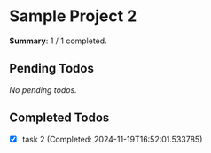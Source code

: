 # Sample Project 2

**Summary**: 1 / 1 completed.

## Pending Todos
_No pending todos._

## Completed Todos
- [x] task 2 (Completed: 2024-11-19T16:52:01.533785)
